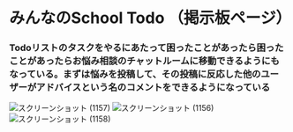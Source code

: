 # みんなのSchool Todo （掲示板ページ）
### Todoリストのタスクをやるにあたって困ったことがあったら困ったことがあったらお悩み相談のチャットルームに移動できるようにもなっている。まずは悩みを投稿して、その投稿に反応した他のユーザーがアドバイスという名のコメントをできるようになっている
![スクリーンショット (1157)](https://user-images.githubusercontent.com/87390471/160289415-91d167ca-cf5d-4547-aaf1-407a22685da7.png)
![スクリーンショット (1156)](https://user-images.githubusercontent.com/87390471/160289424-8cb63442-06c9-4b9a-87ed-68d3d2ab60e6.png)
![スクリーンショット (1158)](https://user-images.githubusercontent.com/87390471/160289428-eb397fab-f83e-435d-be51-09f2e8928d6c.png)

